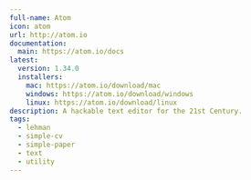 ```yaml
---
full-name: Atom
icon: atom
url: http://atom.io
documentation: 
  main: https://atom.io/docs
latest:
  version: 1.34.0
  installers:
    mac: https://atom.io/download/mac
    windows: https://atom.io/download/windows
    linux: https://atom.io/download/linux
description: A hackable text editor for the 21st Century.
tags:
  - lehman
  - simple-cv
  - simple-paper
  - text
  - utility
---
```

